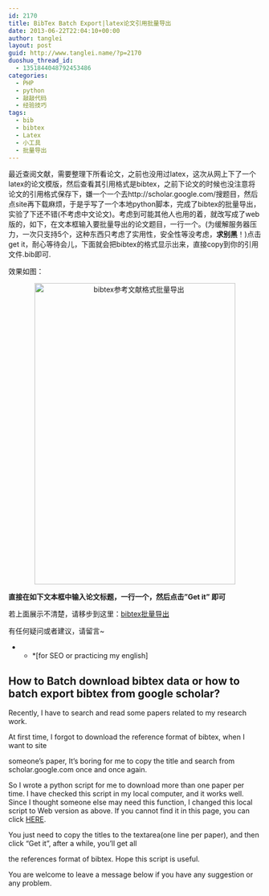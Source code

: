 ```yaml
---
id: 2170
title: BibTex Batch Export|latex论文引用批量导出
date: 2013-06-22T22:04:10+00:00
author: tanglei
layout: post
guid: http://www.tanglei.name/?p=2170
duoshuo_thread_id:
  - 1351844048792453486
categories:
  - PHP
  - python
  - 敲敲代码
  - 经验技巧
tags:
  - bib
  - bibtex
  - Latex
  - 小工具
  - 批量导出
---
```

最近查阅文献，需要整理下所看论文，之前也没用过latex，这次从网上下了一个latex的论文模版，然后查看其引用格式是bibtex，之前下论文的时候也没注意将论文的引用格式保存下，嫌一个一个去http://scholar.google.com/搜题目，然后点site再下载麻烦，于是乎写了一个本地python脚本，完成了bibtex的批量导出，实验了下还不错(不考虑中文论文)。考虑到可能其他人也用的着，就改写成了web版的，如下，在文本框输入要批量导出的论文题目，一行一个。(为缓解服务器压力，一次只支持5个，这种东西只考虑了实用性，安全性等没考虑，**求别黑**！)点击get it，耐心等待会儿，下面就会把bibtex的格式显示出来，直接copy到你的引用文件.bib即可.
  
效果如图：
  


<center>
  <img width="400px" height="600px" src="/blog/tools.htmlbibtex-batch-export.png" alt="bibtex参考文献格式批量导出" />
</center>


  
**直接在如下文本框中输入论文标题，一行一个，然后点击&#8221;Get it&#8221; 即可**
  


若上面展示不清楚，请移步到这里：<a href="/blog/tools.htmlbatchbibtex.html" target="_blank">bibtex批量导出</a>
  
有任何疑问或者建议，请留言~

* * *[for SEO or practicing my english] </p> 

## How to Batch download bibtex data or how to batch export bibtex from google scholar?

Recently, I have to search and read some papers related to my research work.
  
At first time, I forgot to download the reference format of bibtex, when I want to site
  
someone&#8217;s paper, It&#8217;s boring for me to copy the title and search from scholar.google.com once and once again.
  
So I wrote a python script for me to download more than one paper per time. I have checked this script in my local computer, and it works well. Since I thought someone else may need this function, I changed this local script to Web version as above. If you cannot find it in this page, you can click [HERE](/blog/tools.htmlbatchbibtex.html).
  
You just need to copy the titles to the textarea(one line per paper), and then click &#8220;Get it&#8221;, after a while, you&#8217;ll get all
  
the references format of bibtex. Hope this script is useful.
  
You are welcome to leave a message below if you have any suggestion or any problem.
